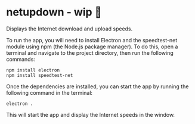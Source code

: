 # netupdown - wip 🚧

Displays the Internet download and upload speeds.

To run the app, you will need to install Electron and the speedtest-net module using npm (the Node.js package manager). To do this, open a terminal and navigate to the project directory, then run the following commands:

```
npm install electron
npm install speedtest-net
```

Once the dependencies are installed, you can start the app by running the following command in the terminal:

```
electron .
```

This will start the app and display the Internet speeds in the window.
